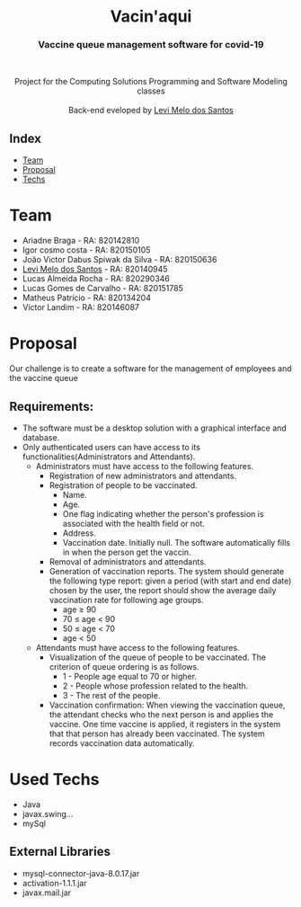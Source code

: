 <p align="center">
<h1  align="center">Vacin'aqui
  <h3 align="center">   Vaccine queue management software for covid-19</h3>
 <br />
  <p align="center">
   Project for the Computing Solutions Programming and Software Modeling classes
       <br />
    <br />
    Back-end eveloped by <a href="https://www.linkedin.com/in/levi-melo-dos-santos-5277441a1//">Levi Melo dos Santos</a>
  </p>
</p>

## Index

* [Team](#Team)
* [Proposal](#Proposal)
* [Techs](#Used-Techs)

# Team
- Ariadne Braga - RA: 820142810
- Igor cosmo costa - RA: 820150105
- João Victor Dabus Spiwak da Silva - RA: 820150636
- <a href="https://www.linkedin.com/in/levi-melo-dos-santos-5277441a1//">Levi Melo dos Santos</a> - RA: 820140945
- Lucas Almeida Rocha - RA: 820290346
- Lucas Gomes de Carvalho - RA: 820151785
- Matheus Patrício - RA: 820134204
- Victor Landim - RA: 820146087


# Proposal
Our challenge is to create a software for the management of employees and the vaccine queue

## Requirements:
- The software must be a desktop solution with a graphical interface and database.<br>
- Only authenticated users can have access to its functionalities(Administrators and Attendants).<br>
    - Administrators must have access to the following features.<br>
        - Registration of new administrators and attendants.<br>
        - Registration of people to be vaccinated.<br>
            - Name.<br>
            - Age.<br>
            - One flag indicating whether the person's profession is associated with the health field or not.<br>
            - Address.<br>
            - Vaccination date. Initially null. The software automatically fills in when the person get the vaccin.<br>
        - Removal of administrators and attendants.<br>
        - Generation of vaccination reports. The system should generate the following type report: given a period (with start and end date) chosen by the user, the report should show the average daily vaccination rate for following age groups.
            - age ≥ 90
            - 70 ≤ age < 90
            - 50 ≤ age < 70
            - age < 50
    - Attendants must have access to the following features.<br>
        - Visualization of the queue of people to be vaccinated. The criterion of queue ordering is as follows.<br>
            - 1 - People age equal to 70 or higher.<br>
            - 2 - People whose profession related to the health.<br>
            - 3 - The rest of the people.<br>
        - Vaccination confirmation: When viewing the vaccination queue, the attendant checks who the next person is and applies the vaccine. One time vaccine is applied, it registers in the system that that person has already been vaccinated. The system records vaccination data automatically.

# Used Techs
- Java
- javax.swing...
- mySql

## External Libraries
- mysql-connector-java-8.0.17.jar
- activation-1.1.1.jar
- javax.mail.jar